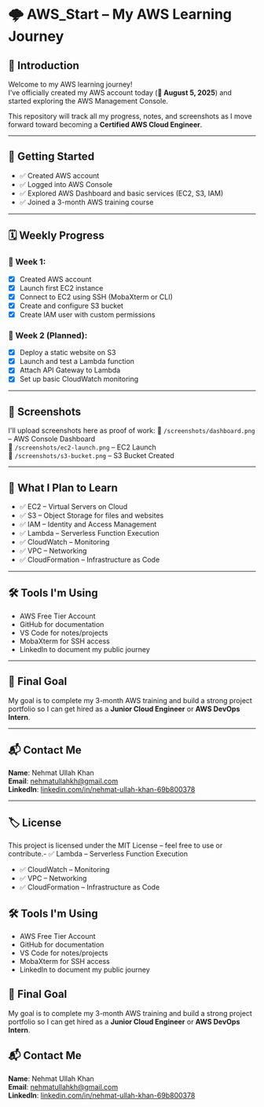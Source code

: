 # 🌩️ AWS_Start – My AWS Learning Journey

## 👋 Introduction

Welcome to my AWS learning journey!  
I’ve officially created my AWS account today (**📅 August 5, 2025**) and started exploring the AWS Management Console.

This repository will track all my progress, notes, and screenshots as I move forward toward becoming a **Certified AWS Cloud Engineer**.

---

## 🚀 Getting Started

- ✅ Created AWS account
- ✅ Logged into AWS Console
- ✅ Explored AWS Dashboard and basic services (EC2, S3, IAM)
- ✅ Joined a 3-month AWS training course

---

## 🗓️ Weekly Progress

### 📅 Week 1:
- [x] Created AWS account
- [x] Launch first EC2 instance
- [x] Connect to EC2 using SSH (MobaXterm or CLI)
- [x] Create and configure S3 bucket
- [x] Create IAM user with custom permissions

### 📅 Week 2 (Planned):
- [x] Deploy a static website on S3
- [x] Launch and test a Lambda function
- [x] Attach API Gateway to Lambda
- [x] Set up basic CloudWatch monitoring

---

## 📸 Screenshots

I'll upload screenshots here as proof of work:
📁 `/screenshots/dashboard.png` – AWS Console Dashboard  
📁 `/screenshots/ec2-launch.png` – EC2 Launch  
📁 `/screenshots/s3-bucket.png` – S3 Bucket Created  

---

## 🧠 What I Plan to Learn

- ✅ EC2 – Virtual Servers on Cloud  
- ✅ S3 – Object Storage for files and websites  
- ✅ IAM – Identity and Access Management  
- ✅ Lambda – Serverless Function Execution  
- ✅ CloudWatch – Monitoring  
- ✅ VPC – Networking  
- ✅ CloudFormation – Infrastructure as Code

---

## 🛠️ Tools I'm Using

- AWS Free Tier Account  
- GitHub for documentation  
- VS Code for notes/projects  
- MobaXterm for SSH access  
- LinkedIn to document my public journey  

---

## 🎯 Final Goal

My goal is to complete my 3-month AWS training and build a strong project portfolio so I can get hired as a **Junior Cloud Engineer** or **AWS DevOps Intern**.

---

## 📬 Contact Me

**Name**: Nehmat Ullah Khan  
**Email**: nehmatullahkh@gmail.com  
**LinkedIn**: [linkedin.com/in/nehmat-ullah-khan-69b800378](https://www.linkedin.com/in/nehmat-ullah-khan-69b800378)

---

## 🏷️ License

This project is licensed under the MIT License – feel free to use or contribute.- ✅ Lambda – Serverless Function Execution  
- ✅ CloudWatch – Monitoring  
- ✅ VPC – Networking  
- ✅ CloudFormation – Infrastructure as Code


## 🛠️ Tools I'm Using

- AWS Free Tier Account  
- GitHub for documentation  
- VS Code for notes/projects  
- MobaXterm for SSH access  
- LinkedIn to document my public journey  

## 🎯 Final Goal

My goal is to complete my 3-month AWS training and build a strong project portfolio so I can get hired as a **Junior Cloud Engineer** or **AWS DevOps Intern**.

## 📬 Contact Me

**Name**: Nehmat Ullah Khan  
**Email**: nehmatullahkh@gmail.com  
**LinkedIn**: [linkedin.com/in/nehmat-ullah-khan-69b800378](https://www.linkedin.com/in/nehmat-ullah-khan-69b800378)
